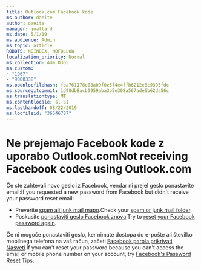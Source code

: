 ```yaml
---
title: Outlook.com Facebook kode
ms.author: daeite
author: daeite
manager: joallard
ms.date: 5/1/19
ms.audience: Admin
ms.topic: article
ROBOTS: NOINDEX, NOFOLLOW
localization_priority: Normal
ms.collection: Adm_O365
ms.custom:
- "1967"
- "9000338"
ms.openlocfilehash: fba761178e08a09f0e5f4e4ffb6212e8c9395fdc
ms.sourcegitcommit: 1d98db8acb9959aba3b5e308a567ade6b62da56c
ms.translationtype: MT
ms.contentlocale: sl-SI
ms.lasthandoff: 08/22/2019
ms.locfileid: "36546787"
---
```

# <a name="not-receiving-facebook-codes-using-outlookcom"></a><span data-ttu-id="9c46e-102">Ne prejemajo Facebook kode z uporabo Outlook.com</span><span class="sxs-lookup"><span data-stu-id="9c46e-102">Not receiving Facebook codes using Outlook.com</span></span>

<span data-ttu-id="9c46e-103">Če ste zahtevali novo geslo iz Facebook, vendar ni prejel geslo ponastavite email:</span><span class="sxs-lookup"><span data-stu-id="9c46e-103">If you requested a new password from Facebook but didn't receive your password reset email:</span></span>

- <span data-ttu-id="9c46e-104">Preverite [spam ali junk mail mapo](https://outlook.live.com/mail/junkemail).</span><span class="sxs-lookup"><span data-stu-id="9c46e-104">Check your [spam or junk mail folder](https://outlook.live.com/mail/junkemail).</span></span>
- <span data-ttu-id="9c46e-105">Poskusite [ponastaviti geslo Facebook znova](https://www.facebook.com/help/213395615347144?helpref=faq_content).</span><span class="sxs-lookup"><span data-stu-id="9c46e-105">Try to [reset your Facebook password again](https://www.facebook.com/help/213395615347144?helpref=faq_content).</span></span>

<span data-ttu-id="9c46e-106">Če ni mogoče ponastaviti geslo, ker nimate dostopa do e-pošte ali številko mobilnega telefona na vaš račun, začeti [Facebook parola prikrivati Nasveti](https://www.facebook.com/help/218815984812734).</span><span class="sxs-lookup"><span data-stu-id="9c46e-106">If you can't reset your password because you can't access the email or mobile phone number on your account, try [Facebook's Password Reset Tips](https://www.facebook.com/help/218815984812734).</span></span>